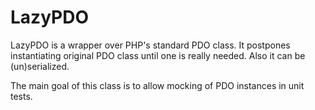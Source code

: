 LazyPDO
=======

LazyPDO is a wrapper over PHP's standard PDO class. It postpones instantiating
original PDO class until one is really needed. Also it can be (un)serialized.

The main goal of this class is to allow mocking of PDO instances in unit tests.
